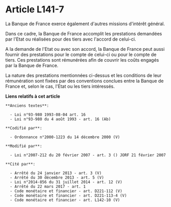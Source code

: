 # Article L141-7

La Banque de France exerce également d'autres missions d'intérêt général.

Dans ce cadre, la Banque de France accomplit les prestations demandées par l'Etat ou réalisées pour des tiers avec l'accord
de celui-ci.

A la demande de l'Etat ou avec son accord, la Banque de France peut aussi fournir des prestations pour le compte de celui-ci
ou pour le compte de tiers. Ces prestations sont rémunérées afin de couvrir les coûts engagés par la Banque de France.

La nature des prestations mentionnées ci-dessus et les conditions de leur rémunération sont fixées par des conventions
conclues entre la Banque de France et, selon le cas, l'Etat ou les tiers intéressés.

**Liens relatifs à cet article**

	**Anciens textes**:

	  - Loi n°93-980 1993-08-04 art. 16
	  - Loi n°93-980 du 4 août 1993 - art. 16 (Ab)

	**Codifié par**:

	  - Ordonnance n°2000-1223 du 14 décembre 2000 (V)

	**Modifié par**:

	  - Loi n°2007-212 du 20 février 2007 - art. 3 () JORF 21 février 2007

	**Cité par**:

	  - Arrêté du 24 janvier 2013 - art. 3 (V)
	  - Arrêté du 30 décembre 2013 - art. 5 (V)
	  - Loi n°2014-856 du 31 juillet 2014 - art. 12 (V)
	  - Arrêté du 22 mars 2017 - art. 1
	  - Code monétaire et financier - art. D221-112 (V)
	  - Code monétaire et financier - art. D221-113-4 (V)
	  - Code monétaire et financier - art. L142-10 (V)
